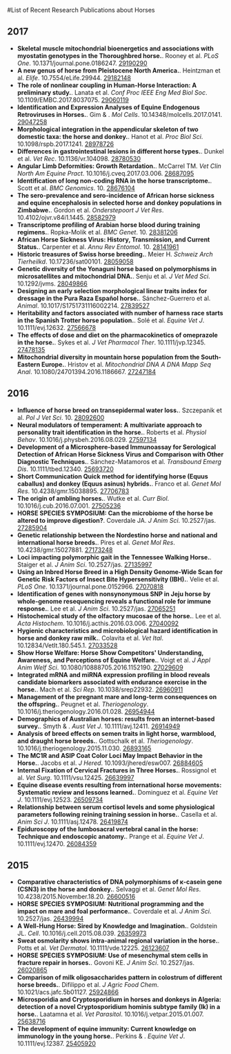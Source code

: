 #List of Recent Research Publications about Horses


## 2017

- **Skeletal muscle mitochondrial bioenergetics and associations with myostatin genotypes in the Thoroughbred horse.**. Rooney et al. *PLoS One*. 10.1371/journal.pone.0186247. [29190290](https://www.ncbi.nlm.nih.gov/pubmed/?term=29190290)
- **A new genus of horse from Pleistocene North America.**. Heintzman et al. *Elife*. 10.7554/eLife.29944. [29182148](https://www.ncbi.nlm.nih.gov/pubmed/?term=29182148)
- **The role of nonlinear coupling in Human-Horse Interaction: A preliminary study.**. Lanata et al. *Conf Proc IEEE Eng Med Biol Soc*. 10.1109/EMBC.2017.8037075. [29060119](https://www.ncbi.nlm.nih.gov/pubmed/?term=29060119)
- **Identification and Expression Analyses of Equine Endogenous Retroviruses in Horses.**. Gim & . *Mol Cells*. 10.14348/molcells.2017.0141. [29047258](https://www.ncbi.nlm.nih.gov/pubmed/?term=29047258)
- **Morphological integration in the appendicular skeleton of two domestic taxa: the horse and donkey.**. Hanot et al. *Proc Biol Sci*. 10.1098/rspb.2017.1241. [28978726](https://www.ncbi.nlm.nih.gov/pubmed/?term=28978726)
- **Differences in gastrointestinal lesions in different horse types.**. Dunkel et al. *Vet Rec*. 10.1136/vr.104098. [28780530](https://www.ncbi.nlm.nih.gov/pubmed/?term=28780530)
- **Angular Limb Deformities: Growth Retardation.**. McCarrel TM. *Vet Clin North Am Equine Pract*. 10.1016/j.cveq.2017.03.006. [28687095](https://www.ncbi.nlm.nih.gov/pubmed/?term=28687095)
- **Identification of long non-coding RNA in the horse transcriptome.**. Scott et al. *BMC Genomics*. 10. [28676104](https://www.ncbi.nlm.nih.gov/pubmed/?term=28676104)
- **The sero-prevalence and sero-incidence of African horse sickness and equine encephalosis in selected horse and donkey populations in Zimbabwe.**. Gordon et al. *Onderstepoort J Vet Res*. 10.4102/ojvr.v84i1.1445. [28582979](https://www.ncbi.nlm.nih.gov/pubmed/?term=28582979)
- **Transcriptome profiling of Arabian horse blood during training regimens.**. Ropka-Molik et al. *BMC Genet*. 10. [28381206](https://www.ncbi.nlm.nih.gov/pubmed/?term=28381206)
- **African Horse Sickness Virus: History, Transmission, and Current Status.**. Carpenter et al. *Annu Rev Entomol*. 10. [28141961](https://www.ncbi.nlm.nih.gov/pubmed/?term=28141961)
- **Historic treasures of Swiss horse breeding.**. Meier H. *Schweiz Arch Tierheilkd*. 10.17236/sat00101. [28059058](https://www.ncbi.nlm.nih.gov/pubmed/?term=28059058)
- **Genetic diversity of the Yonaguni horse based on polymorphisms in microsatellites and mitochondrial DNA.**. Senju et al. *J Vet Med Sci*. 10.1292/jvms. [28049866](https://www.ncbi.nlm.nih.gov/pubmed/?term=28049866)
- **Designing an early selection morphological linear traits index for dressage in the Pura Raza Español horse.**. Sánchez-Guerrero et al. *Animal*. 10.1017/S1751731116002214. [27839527](https://www.ncbi.nlm.nih.gov/pubmed/?term=27839527)
- **Heritability and factors associated with number of harness race starts in the Spanish Trotter horse population.**. Solé et al. *Equine Vet J*. 10.1111/evj.12632. [27566678](https://www.ncbi.nlm.nih.gov/pubmed/?term=27566678)
- **The effects of dose and diet on the pharmacokinetics of omeprazole in the horse.**. Sykes et al. *J Vet Pharmacol Ther*. 10.1111/jvp.12345. [27478135](https://www.ncbi.nlm.nih.gov/pubmed/?term=27478135)
- **Mitochondrial diversity in mountain horse population from the South-Eastern Europe.**. Hristov et al. *Mitochondrial DNA A DNA Mapp Seq Anal*. 10.1080/24701394.2016.1186667. [27247184](https://www.ncbi.nlm.nih.gov/pubmed/?term=27247184)

## 2016

- **Influence of horse breed on transepidermal water loss.**. Szczepanik et al. *Pol J Vet Sci*. 10. [28092600](https://www.ncbi.nlm.nih.gov/pubmed/?term=28092600)
- **Neural modulators of temperament: A multivariate approach to personality trait identification in the horse.**. Roberts et al. *Physiol Behav*. 10.1016/j.physbeh.2016.08.029. [27597134](https://www.ncbi.nlm.nih.gov/pubmed/?term=27597134)
- **Development of a Microsphere-based Immunoassay for Serological Detection of African Horse Sickness Virus and Comparison with Other Diagnostic Techniques.**. Sánchez-Matamoros et al. *Transbound Emerg Dis*. 10.1111/tbed.12340. [25693720](https://www.ncbi.nlm.nih.gov/pubmed/?term=25693720)
- **Short Communication Quick method for identifying horse (Equus caballus) and donkey (Equus asinus) hybrids.**. Franco et al. *Genet Mol Res*. 10.4238/gmr.15038895. [27706783](https://www.ncbi.nlm.nih.gov/pubmed/?term=27706783)
- **The origin of ambling horses.**. Wutke et al. *Curr Biol*. 10.1016/j.cub.2016.07.001. [27505236](https://www.ncbi.nlm.nih.gov/pubmed/?term=27505236)
- **HORSE SPECIES SYMPOSIUM: Can the microbiome of the horse be altered to improve digestion?**. Coverdale JA. *J Anim Sci*. 10.2527/jas. [27285904](https://www.ncbi.nlm.nih.gov/pubmed/?term=27285904)
- **Genetic relationship between the Nordestino horse and national and international horse breeds.**. Pires et al. *Genet Mol Res*. 10.4238/gmr.15027881. [27173248](https://www.ncbi.nlm.nih.gov/pubmed/?term=27173248)
- **Loci impacting polymorphic gait in the Tennessee Walking Horse.**. Staiger et al. *J Anim Sci*. 10.2527/jas. [27135997](https://www.ncbi.nlm.nih.gov/pubmed/?term=27135997)
- **Using an Inbred Horse Breed in a High Density Genome-Wide Scan for Genetic Risk Factors of Insect Bite Hypersensitivity (IBH).**. Velie et al. *PLoS One*. 10.1371/journal.pone.0152966. [27070818](https://www.ncbi.nlm.nih.gov/pubmed/?term=27070818)
- **Identification of genes with nonsynonymous SNP in Jeju horse by whole-genome resequencing reveals a functional role for immune response.**. Lee et al. *J Anim Sci*. 10.2527/jas. [27065251](https://www.ncbi.nlm.nih.gov/pubmed/?term=27065251)
- **Histochemical study of the olfactory mucosae of the horse.**. Lee et al. *Acta Histochem*. 10.1016/j.acthis.2016.03.006. [27040092](https://www.ncbi.nlm.nih.gov/pubmed/?term=27040092)
- **Hygienic characteristics and microbiological hazard identification in horse and donkey raw milk.**. Colavita et al. *Vet Ital*. 10.12834/VetIt.180.545.1. [27033528](https://www.ncbi.nlm.nih.gov/pubmed/?term=27033528)
- **Show Horse Welfare: Horse Show Competitors' Understanding, Awareness, and Perceptions of Equine Welfare.**. Voigt et al. *J Appl Anim Welf Sci*. 10.1080/10888705.2016.1152190. [27029609](https://www.ncbi.nlm.nih.gov/pubmed/?term=27029609)
- **Integrated mRNA and miRNA expression profiling in blood reveals candidate biomarkers associated with endurance exercise in the horse.**. Mach et al. *Sci Rep*. 10.1038/srep22932. [26960911](https://www.ncbi.nlm.nih.gov/pubmed/?term=26960911)
- **Management of the pregnant mare and long-term consequences on the offspring.**. Peugnet et al. *Theriogenology*. 10.1016/j.theriogenology.2016.01.028. [26954944](https://www.ncbi.nlm.nih.gov/pubmed/?term=26954944)
- **Demographics of Australian horses: results from an internet-based survey.**. Smyth & . *Aust Vet J*. 10.1111/avj.12411. [26914949](https://www.ncbi.nlm.nih.gov/pubmed/?term=26914949)
- **Analysis of breed effects on semen traits in light horse, warmblood, and draught horse breeds.**. Gottschalk et al. *Theriogenology*. 10.1016/j.theriogenology.2015.11.030. [26893165](https://www.ncbi.nlm.nih.gov/pubmed/?term=26893165)
- **The MC1R and ASIP Coat Color Loci May Impact Behavior in the Horse.**. Jacobs et al. *J Hered*. 10.1093/jhered/esw007. [26884605](https://www.ncbi.nlm.nih.gov/pubmed/?term=26884605)
- **Internal Fixation of Cervical Fractures in Three Horses.**. Rossignol et al. *Vet Surg*. 10.1111/vsu.12425. [26639997](https://www.ncbi.nlm.nih.gov/pubmed/?term=26639997)
- **Equine disease events resulting from international horse movements: Systematic review and lessons learned.**. Dominguez et al. *Equine Vet J*. 10.1111/evj.12523. [26509734](https://www.ncbi.nlm.nih.gov/pubmed/?term=26509734)
- **Relationship between serum cortisol levels and some physiological parameters following reining training session in horse.**. Casella et al. *Anim Sci J*. 10.1111/asj.12478. [26419874](https://www.ncbi.nlm.nih.gov/pubmed/?term=26419874)
- **Epiduroscopy of the lumbosacral vertebral canal in the horse: Technique and endoscopic anatomy.**. Prange et al. *Equine Vet J*. 10.1111/evj.12470. [26084359](https://www.ncbi.nlm.nih.gov/pubmed/?term=26084359)

## 2015

- **Comparative characteristics of DNA polymorphisms of κ-casein gene (CSN3) in the horse and donkey.**. Selvaggi et al. *Genet Mol Res*. 10.4238/2015.November.18.20. [26600516](https://www.ncbi.nlm.nih.gov/pubmed/?term=26600516)
- **HORSE SPECIES SYMPOSIUM: Nutritional programming and the impact on mare and foal performance.**. Coverdale et al. *J Anim Sci*. 10.2527/jas. [26439994](https://www.ncbi.nlm.nih.gov/pubmed/?term=26439994)
- **A Well-Hung Horse: Sired by Knowledge and Imagination.**. Goldstein JL. *Cell*. 10.1016/j.cell.2015.08.039. [26359973](https://www.ncbi.nlm.nih.gov/pubmed/?term=26359973)
- **Sweat osmolarity shows intra-animal regional variation in the horse.**. Potts et al. *Vet Dermatol*. 10.1111/vde.12225. [26123607](https://www.ncbi.nlm.nih.gov/pubmed/?term=26123607)
- **HORSE SPECIES SYMPOSIUM: Use of mesenchymal stem cells in fracture repair in horses.**. Govoni KE. *J Anim Sci*. 10.2527/jas. [26020865](https://www.ncbi.nlm.nih.gov/pubmed/?term=26020865)
- **Comparison of milk oligosaccharides pattern in colostrum of different horse breeds.**. Difilippo et al. *J Agric Food Chem*. 10.1021/acs.jafc.5b01127. [25924866](https://www.ncbi.nlm.nih.gov/pubmed/?term=25924866)
- **Microsporidia and Cryptosporidium in horses and donkeys in Algeria: detection of a novel Cryptosporidium hominis subtype family (Ik) in a horse.**. Laatamna et al. *Vet Parasitol*. 10.1016/j.vetpar.2015.01.007. [25638716](https://www.ncbi.nlm.nih.gov/pubmed/?term=25638716)
- **The development of equine immunity: Current knowledge on immunology in the young horse.**. Perkins & . *Equine Vet J*. 10.1111/evj.12387. [25405920](https://www.ncbi.nlm.nih.gov/pubmed/?term=25405920)

